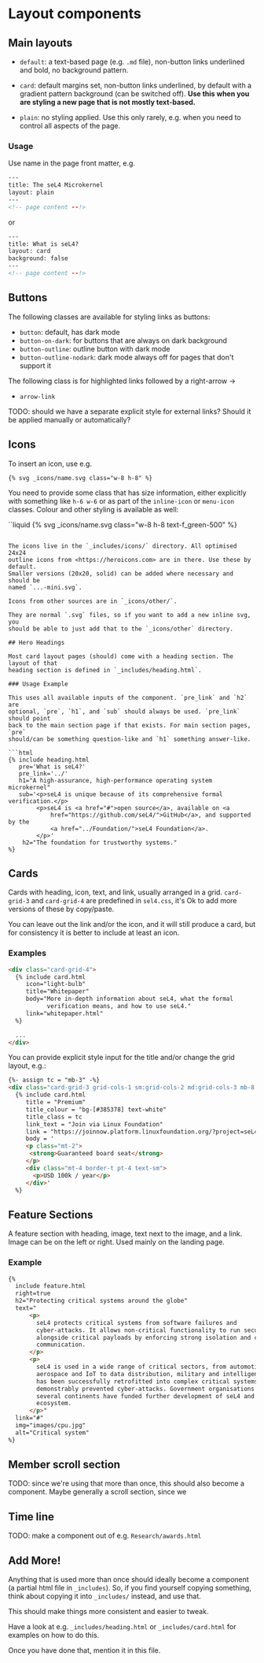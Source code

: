 # Layout components

## Main layouts

- `default`: a text-based page (e.g. `.md` file), non-button links underlined
  and bold, no background pattern.

- `card`: default margins set, non-button links underlined, by default with a
  gradient pattern background (can be switched off). **Use this when you are
  styling a new page that is not mostly text-based.**

- `plain`: no styling applied. Use this only rarely, e.g. when you need to
  control all aspects of the page.

### Usage

Use name in the page front matter, e.g.

```html
---
title: The seL4 Microkernel
layout: plain
---
<!-- page content --!>
```

or

```html
---
title: What is seL4?
layout: card
background: false
---
<!-- page content --!>
```


## Buttons

The following classes are available for styling links as buttons:

- `button`: default, has dark mode
- `button-on-dark`: for buttons that are always on dark background
- `button-outline`: outline button with dark mode
- `button-outline-nodark`: dark mode always off for pages that don't support it

The following class is for highlighted links followed by a right-arrow →

- `arrow-link`

TODO: should we have a separate explicit style for external links? Should it be
applied manually or automatically?

## Icons

To insert an icon, use e.g.

```liquid
{% svg _icons/name.svg class="w-8 h-8" %}
```

You need to provide some class that has size information, either explicitly with
something like `h-6 w-6` or as part of the `inline-icon` or `menu-icon` classes.
Colour and other styling is available as well:

``liquid
{% svg _icons/name.svg class="w-8 h-8 text-f_green-500" %}
```

The icons live in the `_includes/icons/` directory. All optimised 24x24
outline icons from <https://heroicons.com> are in there. Use these by default.
Smaller versions (20x20, solid) can be added where necessary and should be
named `...-mini.svg`.

Icons from other sources are in `_icons/other/`.

They are normal `.svg` files, so if you want to add a new inline svg, you
should be able to just add that to the `_icons/other` directory.

## Hero Headings

Most card layout pages (should) come with a heading section. The layout of that
heading section is defined in `_includes/heading.html`.

### Usage Example

This uses all available inputs of the component. `pre_link` and `h2` are
optional, `pre`, `h1`, and `sub` should always be used. `pre_link` should point
back to the main section page if that exists. For main section pages, `pre`
should/can be something question-like and `h1` something answer-like.

```html
{% include heading.html
   pre='What is seL4?'
   pre_link='../'
   h1="A high-assurance, high-performance operating system microkernel"
   sub='<p>seL4 is unique because of its comprehensive formal verification.</p>
        <p>seL4 is <a href="#">open source</a>, available on <a
            href="https://github.com/seL4/">GitHub</a>, and supported by the
            <a href="../Foundation/">seL4 Foundation</a>.
        </p>'
    h2="The foundation for trustworthy systems."
%}
```

## Cards

Cards with heading, icon, text, and link, usually arranged in a grid.
`card-grid-3` and `card-grid-4` are predefined in `sel4.css`, it's Ok to add
more versions of these by copy/paste.

You can leave out the link and/or the icon, and it will still produce a card,
but for consistency it is better to include at least an icon.

### Examples

```html
<div class="card-grid-4">
  {% include card.html
     icon="light-bulb"
     title="Whitepaper"
     body="More in-depth information about seL4, what the formal
           verification means, and how to use seL4."
     link="whitepaper.html"
  %}

  ...
</div>
```

You can provide explicit style input for the title and/or change the grid
layout, e.g.:

```html
{%- assign tc = "mb-3" -%}
<div class="card-grid-3 grid-cols-1 sm:grid-cols-2 md:grid-cols-3 mb-8 pb-8">
  {% include card.html
     title = "Premium"
     title_colour = "bg-[#385378] text-white"
     title_class = tc
     link_text = "Join via Linux Foundation"
     link = "https://joinnow.platform.linuxfoundation.org/?project=seL4"
     body = '
     <p class="mt-2">
      <strong>Guaranteed board seat</strong>
     </p>
     <div class="mt-4 border-t pt-4 text-sm">
       <p>USD 100k / year</p>
     </div>'
  %}
```

## Feature Sections

A feature section with heading, image, text next to the image, and a link. Image
can be on the left or right. Used mainly on the landing page.

### Example

```html
{%
  include feature.html
  right=true
  h2="Protecting critical systems around the globe"
  text="
      <p>
        seL4 protects critical systems from software failures and
        cyber-attacks. It allows non-critical functionality to run securely
        alongside critical payloads by enforcing strong isolation and controlled
        communication.
      </p>
      <p>
        seL4 is used in a wide range of critical sectors, from automotive,
        aerospace and IoT to data distribution, military and intelligence. It
        has been successfully retrofitted into complex critical systems and has
        demonstrably prevented cyber-attacks. Government organisations on
        several continents have funded further development of seL4 and its
        ecosystem.
      </p>"
  link="#"
  img="images/cpu.jpg"
  alt="Critical system"
%}
```

## Member scroll section

TODO: since we're using that more than once, this should also become a
component. Maybe generally a scroll section, since we

## Time line

TODO: make a component out of e.g. `Research/awards.html`

## Add More!

Anything that is used more than once should ideally become a component (a
partial html file in `_includes`). So, if you find yourself copying something,
think about copying it into `_includes/` instead, and use that.

This should make things more consistent and easier to tweak.

Have a look at e.g. `_includes/heading.html` or `_includes/card.html` for
examples on how to do this.

Once you have done that, mention it in this file.
